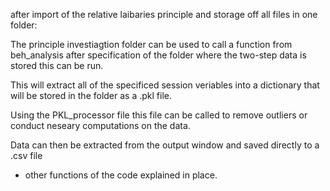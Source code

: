 after import of the relative laibaries principle and storage off all files in one folder:

The principle investiagtion folder can be used to call a function from beh_analysis after specification of the folder where the two-step data is stored this can be run.

This will extract all of the specificed session veriables into a dictionary that will be stored in the folder as a .pkl file.

Using the PKL_processor file this file can be called to remove outliers or conduct neseary computations on the data.

Data can then be extracted from the output window and saved directly to a .csv file
- other functions of the code explained in place.
